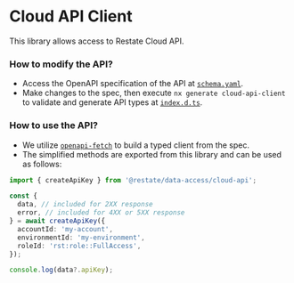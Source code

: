 # Cloud API Client

This library allows access to Restate Cloud API.

### How to modify the API?

- Access the OpenAPI specification of the API at [`schema.yaml`](./src/lib/api/schema.yaml).
- Make changes to the spec, then execute `nx generate cloud-api-client` to validate and generate API types at [`index.d.ts`](./src/lib/api/index.d.ts).

### How to use the API?

- We utilize [`openapi-fetch`](https://openapi-ts.pages.dev/openapi-fetch/) to build a typed client from the spec.
- The simplified methods are exported from this library and can be used as follows:

```ts
import { createApiKey } from '@restate/data-access/cloud-api';

const {
  data, // included for 2XX response
  error, // included for 4XX or 5XX response
} = await createApiKey({
  accountId: 'my-account',
  environmentId: 'my-environment',
  roleId: 'rst:role::FullAccess',
});

console.log(data?.apiKey);
```
